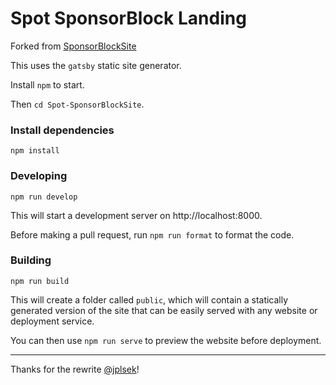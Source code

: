 # Spot SponsorBlock Landing
Forked from [SponsorBlockSite](https://github.com/ajayyy/SponsorBlockSite)

This uses the `gatsby` static site generator.

Install `npm` to start.

Then `cd Spot-SponsorBlockSite`.

### Install dependencies

```shell
npm install
```

### Developing

```shell
npm run develop
```

This will start a development server on http://localhost:8000.

Before making a pull request, run `npm run format` to format the code.

### Building

```shell
npm run build
```

This will create a folder called `public`, which will contain a statically generated version of the site that can be easily served with any website or deployment service.

You can then use `npm run serve` to preview the website before deployment.

---

Thanks for the rewrite [@jplsek](https://github.com/jplsek)!
